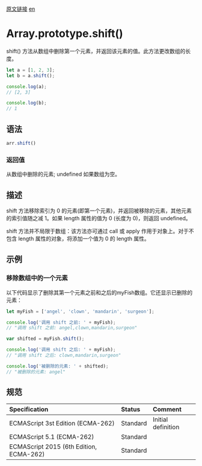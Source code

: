 <a href="https://developer.mozilla.org/zh-CN/docs/Web/JavaScript/Reference/Global_Objects/Array/shift" target="_blank">原文链接</a>
<a href="https://developer.mozilla.org/en-US/docs/Web/JavaScript/Reference/Global_Objects/Array/shift" target="_blank">en</a>

# Array.prototype.shift()

shift() 方法从数组中删除第一个元素，并返回该元素的值。此方法更改数组的长度。

```javascript
let a = [1, 2, 3];
let b = a.shift();

console.log(a);
// [2, 3]

console.log(b);
// 1
```

## 语法

```javascript
arr.shift()
```

### 返回值

从数组中删除的元素; undefined 如果数组为空。

## 描述

shift 方法移除索引为 0 的元素(即第一个元素)，并返回被移除的元素，其他元素的索引值随之减 1。如果 length 属性的值为 0 (长度为 0)，则返回 undefined。

shift 方法并不局限于数组：该方法亦可通过 call 或 apply 作用于对象上。对于不包含 length 属性的对象，将添加一个值为 0 的 length 属性。

## 示例

### 移除数组中的一个元素

以下代码显示了删除其第一个元素之前和之后的myFish数组。它还显示已删除的元素：

```javascript
let myFish = ['angel', 'clown', 'mandarin', 'surgeon'];

console.log('调用 shift 之前: ' + myFish);
// "调用 shift 之前: angel,clown,mandarin,surgeon"

var shifted = myFish.shift();

console.log('调用 shift 之后: ' + myFish);
// "调用 shift 之后: clown,mandarin,surgeon"

console.log('被删除的元素: ' + shifted);
// "被删除的元素: angel"
```

## 规范

| Specification                           | Status   | Comment            |
|:----------------------------------------|:---------|:-------------------|
| ECMAScript 3st Edition (ECMA-262)       | Standard | Initial definition |
| ECMAScript 5.1 (ECMA-262)               | Standard |                    |
| ECMAScript 2015 (6th Edition, ECMA-262) | Standard |                    |